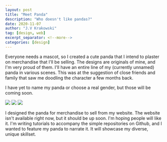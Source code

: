 ```yaml
---
layout: post
title: "Meet Panda"
description: "Who doesn't like pandas?"
date: 2020-11-07
author: "J.V Krakowski"
tag: [design, web]
excerpt_separator: <!--more-->
categories: [design]
---
```



Everyone needs a mascot, so I created a cute panda that I intend to plaster on merchandise that I'll be selling. The designs are originals of mine, and I'm very proud of them. I'll have an entire line of my (currently unnamed) panda in various scenes. This was at the suggestion of close friends and family that saw me doodling the character a few months back.

I have yet to name my panda or choose a real gender, but those will be coming soon. 

<!--more-->

<img src="{{ site.baseurl }}/assets/img/baking-panda.png" style="max-width: 200px; height: auto;">
<img src="{{ site.baseurl }}/assets/img/proud-panda.png" style="max-width: 200px; height: auto;">
<img src="{{ site.baseurl }}/assets/img/mockup-soldier.png" style="max-width: 200px; height: auto;">

I designed the panda for merchandise to sell from my website. The website isn't available right now, but it should be up soon. I'm hoping people will like it. I'm writing tutorials to accompany the simple repositories on Github, and I wanted to feature my panda to narrate it. It will showcase my diverse, unique skillset. 